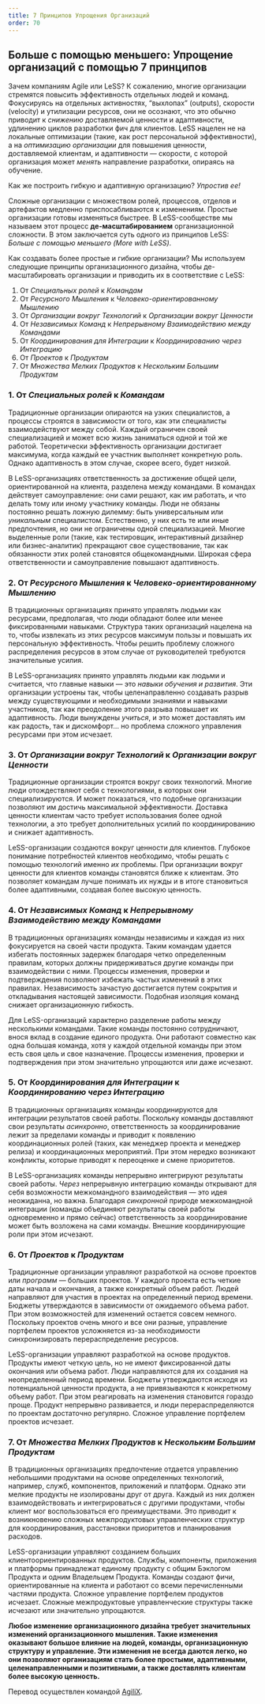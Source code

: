 ```yaml
---
title: 7 Принципов Упрощения Организаций
order: 70
---
```


## Больше с помощью меньшего: Упрощение организаций с помощью 7 принципов

Зачем компаниям Agile или LeSS? К сожалению, многие организации стремятся повысить эффективность отдельных людей и команд. Фокусируясь на отдельных активностях, “выхлопах” (outputs), скорости (velocity) и утилизации ресурсов, они не осознают, что это обычно приводит к *снижению* доставляемой ценности и адаптивности, удлинению циклов разработки фич для клиентов. LeSS нацелен не на локальные оптимизации (такие, как рост персональной эффективности), а на *оптимизацию организации* для повышения ценности, доставляемой клиентам, и адаптивности —  скорости, с которой организация может *менять* направление разработки, опираясь на обучение.

Как же построить гибкую и адаптивную организацию? *Упростив ее!*

Сложные организации с множеством ролей, процессов, отделов и артефактов медленно приспосабливаются к изменениям. Простые организации готовы изменяться быстрее. В LeSS-сообществе мы называем этот процесс **де-масштабированием** организационной сложности. В этом заключается суть одного из принципов LeSS: *Больше с помощью меньшего (More with LeSS)*.

Как создавать более простые и гибкие организации? Мы используем следующие принципы организационного дизайна, чтобы де-масштабировать организации и приводить их в соответствие с LeSS:

1. От *Специальных ролей* к *Командам*
2. От *Ресурсного Мышления* к *Человеко-ориентированному Мышлению*
3. От *Организации вокруг Технологий* к *Организации вокруг Ценности*
4. От *Независимых Команд* к *Непрерывному Взаимодействию между Командами*
5. От *Координирования для Интеграции* к *Координированию через Интеграцию*
6. От *Проектов* к *Продуктам*
7. От *Множества Мелких Продуктов* к *Нескольким Большим Продуктам*

### 1. От *Специальных ролей* к *Командам*

Традиционные организации опираются на узких специалистов, а процессы строятся в зависимости от того, как эти специалисты взаимодействуют между собой. Каждый ограничен своей специализацией и может всю жизнь заниматься одной и той же работой. Теоретически эффективность организации достигает максимума, когда каждый ее участник выполняет конкретную роль. Однако адаптивность в этом случае, скорее всего, будет низкой.

В LeSS-организациях ответственность за достижение общей цели, ориентированной на клиента, разделена между командами. В командах действует самоуправление: они сами решают, как им работать, и что делать тому или иному участнику команды. Люди не обязаны постоянно решать ложную дилемму: быть универсальным или *уникальным* специалистом. Естественно, у них есть те или иные предпочтения, но они не ограничены одной специализацией. Многие выделенные роли (такие, как тестировщик, интерактивный дизайнер или бизнес-аналитик) прекращают свое существование, так как обязанности этих ролей становятся общекомандными. Широкая сфера ответственности и самоуправление повышают адаптивность.

### 2. От *Ресурсного Мышления* к *Человеко-ориентированному Мышлению*

В традиционных организациях принято управлять людьми как ресурсами, предполагая, что люди обладают более или менее фиксированными навыками. Структура таких организаций нацелена на то, чтобы извлекать из этих ресурсов максимум пользы и повышать их персональную эффективность. Чтобы решить проблему сложного распределения ресурсов в этом случае от руководителей требуются значительные усилия.

В LeSS-организациях принято управлять людьми как людьми и считается, что главные навыки — это *навыки обучения и развития*. Эти организации устроены так, чтобы целенаправленно создавать разрыв между существующими и необходимыми знаниями и навыками участников, так как преодоление этого разрыва повышает их адаптивность. Люди вынуждены *учиться*, и это может доставлять им как радость, так и дискомфорт… но проблема сложного управления ресурсами при этом исчезает.

### 3. От *Организации вокруг Технологий* к *Организации вокруг Ценности*

Традиционные организации строятся вокруг своих технологий. Многие люди отождествляют себя с технологиями, в которых они специализируются. И может показаться, что подобные организации позволяют им достичь максимальной эффективности. Доставка ценности клиентам часто требует использования более одной технологии, а это требует дополнительных усилий по координированию и снижает адаптивность.

LeSS-организации создаются вокруг ценности для клиентов. Глубокое понимание потребностей клиентов необходимо, чтобы решать с помощью технологий именно *их* проблемы. При организации вокруг ценности для клиентов команды становятся ближе к клиентам. Это позволяет командам лучше понимать их нужды и в итоге становиться более адаптивными, создавая более высокую ценность.

### 4. От *Независимых Команд* к *Непрерывному Взаимодействию между Командами*

В традиционных организациях команды независимы и каждая из них фокусируется на своей части продукта. Таким командам удается избегать постоянных задержек благодаря четко определенным правилам, которых должны придерживаться другие команды при взаимодействии с ними. Процессы изменения, проверки и подтверждения позволяют избежать частых изменений в этих правилах. Независимость зачастую достигается путем сокрытия и откладывания настоящей зависимости. Подобная изоляция команд снижает организационную гибкость.

Для LeSS-организаций характерно разделение работы между несколькими командами. Такие команды постоянно сотрудничают, внося вклад в создание единого продукта. Они работают совместно как одна большая команда, хотя у каждой отдельной команды при этом есть своя цель и свое назначение. Процессы изменения, проверки и подтверждения при этом значительно упрощаются или даже исчезают.

### 5. От *Координирования для Интеграции* к *Координированию через Интеграцию*

В традиционных организациях команды координируются для интеграции результатов своей работы. Поскольку команды доставляют свои результаты *асинхронно*, ответственность за координирование лежит за пределами команды и приводит к появлению координационных ролей (таких, как менеджер проекта и менеджер релиза) и координационных мероприятий. При этом нередко возникают конфликты, которые приводят к переоценке и смене приоритетов.

В LeSS-организациях команды непрерывно интегрируют результаты своей работы. *Через* непрерывную интеграцию команды открывают для себя возможности межкомандного взаимодействия — это идея неожиданна, но важна. Благодаря *синхронной* природе межкомандной интеграции (команды объединяют результаты своей работы одновременно и прямо сейчас) ответственность за координирование может быть возложена на сами команды. Внешние координирующие роли при этом исчезают.

### 6. От *Проектов* к *Продуктам*

Традиционные организации управляют разработкой на основе проектов или *программ* — больших проектов. У каждого проекта есть четкие даты начала и окончания, а также конкретный объем работ. Людей направляют для участия в проектах на определенный период времени. Бюджеты утверждаются в зависимости от ожидаемого объема работ. При этом возможностей для изменений остается совсем немного. Поскольку проектов очень много и все они разные, управление портфелем проектов усложняется из-за необходимости синхронизировать перераспределение ресурсов.

LeSS-организации управляют разработкой на основе продуктов. Продукты имеют четкую цель, но не имеют фиксированной даты окончания или объема работ. Люди направляются для их создания на неопределенный период времени. Бюджеты утверждаются исходя из потенциальной ценности продукта, а не привязываются к конкретному объему работ. При этом реагировать на изменения становится гораздо проще. Продукт непрерывно развивается, и люди перераспределяются по проектам достаточно регулярно. Сложное управление портфелем проектов исчезает.

### 7. От *Множества Мелких Продуктов* к *Нескольким Большим Продуктам*

В традиционных организациях предпочтение отдается управлению небольшими продуктами на основе определенных технологий, например, служб, компонентов, приложений и платформ. Однако эти мелкие продукты не изолированы друг от друга. Каждый из них должен взаимодействовать и интегрироваться с другими продуктами, чтобы клиент мог воспользоваться его преимуществами. Это приводит к возникновению сложных межпродуктовых управленческих структур для координирования, расстановки приоритетов и планирования расходов.

LeSS-организации управляют созданием больших клиентоориентированных продуктов. Службы, компоненты, приложения и платформы принадлежат единому продукту с общим Бэклогом Продукта и одним Владельцем Продукта. Команды создают фичи, ориентированные на клиента и работают со всеми перечисленными частями продукта. Сложное управление портфелем продуктов исчезает. Сложные межпродуктовые управленческие структуры также исчезают или значительно упрощаются.

**Любое изменение организационного дизайна требует значительных изменений организационного мышления. Такие изменения оказывают большое влияние на людей, команды, организационную структуру и управление. Эти изменения не всегда даются легко, но они позволяют организациям стать более простыми, адаптивными, целенаправленными и позитивными, а также доставлять клиентам более высокую ценность.**

Перевод осуществлен командой [AgiliX](http://agilix.ru/).
